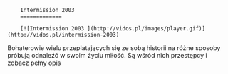 
        Intermission 2003 
        =============
        
        [![Intermission 2003 ](http://vidos.pl/images/player.gif)](http://vidos.pl/intermission-2003)
        
        
 Bohaterowie wielu przeplatających się ze sobą historii na różne sposoby próbują odnaleźć w swoim życiu miłość. Są wśród nich przestępcy i zobacz pełny opis
    